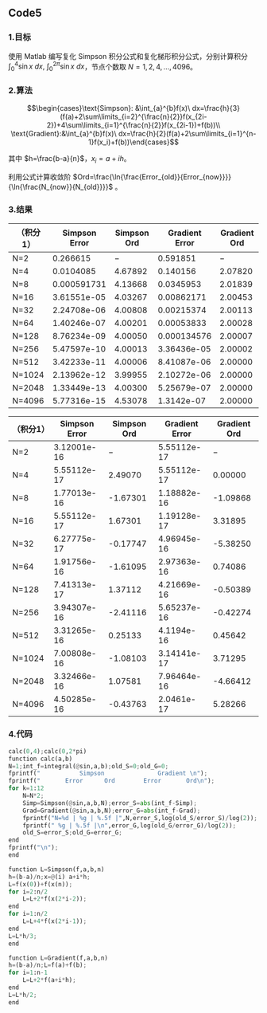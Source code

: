 ## **Code5**

### **1.目标**

使用 Matlab 编写复化 Simpson 积分公式和复化梯形积分公式，分别计算积分 $\int_{0}^{4}\sin x\ dx,$ $\int_{0}^{2\pi}\sin x\ dx$，节点个数取 $N=1,2,4,...,4096$。

### **2.算法**

$$\begin{cases}\text{Simpson}: &\int_{a}^{b}f(x)\ dx=\frac{h}{3}(f(a)+2\sum\limits_{i=2}^{\frac{n}{2}}f(x_{2i-2})+4\sum\limits_{i=1}^{\frac{n}{2}}f(x_{2i-1})+f(b))\\
\text{Gradient}:&\int_{a}^{b}f(x)\ dx=\frac{h}{2}(f(a)+2\sum\limits_{i=1}^{n-1}f(x_i)+f(b))\end{cases}$$

其中 $h=\frac{b-a}{n}$，$x_i=a+ih$。

利用公式计算收敛阶 $Ord=\frac{\ln{\frac{Error_{old}}{Error_{now}}}}{\ln{\frac{N_{now}}{N_{old}}}}$ 。

### **3.结果**

| （积分1） | $\text{Simpson Error}$ | $\text{Simpson Ord}$ | $\text{Gradient Error}$ |$\text{Gradient Ord}$|
| ---- | ---- | ---- | ---- | ---- |
| N=2 | 0.266615 | $-$ | 0.591851 | $-$ |
| N=4 | 0.0104085 | 4.67892 | 0.140156 | 2.07820 |
| N=8 | 0.000591731 | 4.13668 | 0.0345953 | 2.01839 |
| N=16 | 3.61551e-05 | 4.03267 | 0.00862171 | 2.00453 |
| N=32 | 2.24708e-06 | 4.00808 | 0.00215374 | 2.00113 |
| N=64 | 1.40246e-07 | 4.00201 | 0.00053833 | 2.00028 |
| N=128 | 8.76234e-09 | 4.00050 | 0.000134576 | 2.00007 |
| N=256 | 5.47597e-10 | 4.00013 | 3.36436e-05 | 2.00002 |
| N=512 | 3.42233e-11 | 4.00006 | 8.41087e-06 | 2.00000 |
| N=1024 | 2.13962e-12 | 3.99955 | 2.10272e-06 | 2.00000 |
| N=2048 | 1.33449e-13 | 4.00300 | 5.25679e-07 | 2.00000 |
| N=4096 | 5.77316e-15 | 4.53078 | 1.3142e-07 | 2.00000 |

| （积分1） | $\text{Simpson Error}$ | $\text{Simpson Ord}$ | $\text{Gradient Error}$ |$\text{Gradient Ord}$|
| ---- | ---- | ---- | ---- | ---- |
| N=2 | 3.12001e-16 | $-$ | 5.55112e-17 | $-$ |
| N=4 | 5.55112e-17 | 2.49070 | 5.55112e-17 | 0.00000 |
| N=8 | 1.77013e-16 | -1.67301 | 1.18882e-16 | -1.09868 |
| N=16 | 5.55112e-17 | 1.67301 | 1.19128e-17 | 3.31895 |
| N=32 | 6.27775e-17 | -0.17747 | 4.96945e-16 | -5.38250 |
| N=64 | 1.91756e-16 | -1.61095 | 2.97363e-16 | 0.74086 |
| N=128 | 7.41313e-17 | 1.37112 | 4.21669e-16 | -0.50389 |
| N=256 | 3.94307e-16 | -2.41116 | 5.65237e-16 | -0.42274 |
| N=512 | 3.31265e-16 | 0.25133 | 4.1194e-16 | 0.45642 |
| N=1024 | 7.00808e-16 | -1.08103 | 3.14141e-17 | 3.71295 |
| N=2048 | 3.32466e-16 | 1.07581 | 7.96464e-16 | -4.66412 |
| N=4096 | 4.50285e-16 | -0.43763 | 2.0461e-17 | 5.28266 |

### **4.代码**

```python
calc(0,4);calc(0,2*pi)
function calc(a,b)
N=1;int_f=integral(@sin,a,b);old_S=0;old_G=0;
fprintf("           Simpson               Gradient \n");
fprintf("       Error      Ord        Error       Ord\n");
for k=1:12
    N=N*2;
    Simp=Simpson(@sin,a,b,N);error_S=abs(int_f-Simp);    
    Grad=Gradient(@sin,a,b,N);error_G=abs(int_f-Grad);
    fprintf("N=%d | %g | %.5f |",N,error_S,log(old_S/error_S)/log(2));
    fprintf(" %g | %.5f |\n",error_G,log(old_G/error_G)/log(2));
    old_S=error_S;old_G=error_G;
end
fprintf("\n");
end

function L=Simpson(f,a,b,n)
h=(b-a)/n;x=@(i) a+i*h;
L=f(x(0))+f(x(n));
for i=2:n/2
    L=L+2*f(x(2*i-2));
end
for i=1:n/2
    L=L+4*f(x(2*i-1));
end
L=L*h/3;
end

function L=Gradient(f,a,b,n)
h=(b-a)/n;L=f(a)+f(b);
for i=1:n-1
    L=L+2*f(a+i*h);
end
L=L*h/2;
end

```